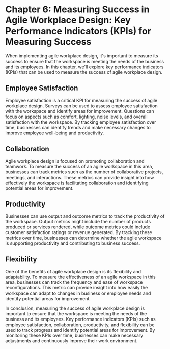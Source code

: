 Chapter 6: Measuring Success in Agile Workplace Design: Key Performance Indicators (KPIs) for Measuring Success
===============================================================================================================

When implementing agile workplace design, it's important to measure its success to ensure that the workspace is meeting the needs of the business and its employees. In this chapter, we'll explore key performance indicators (KPIs) that can be used to measure the success of agile workplace design.

Employee Satisfaction
---------------------

Employee satisfaction is a critical KPI for measuring the success of agile workplace design. Surveys can be used to assess employee satisfaction with the workspace and identify areas for improvement. Questions can focus on aspects such as comfort, lighting, noise levels, and overall satisfaction with the workspace. By tracking employee satisfaction over time, businesses can identify trends and make necessary changes to improve employee well-being and productivity.

Collaboration
-------------

Agile workplace design is focused on promoting collaboration and teamwork. To measure the success of an agile workspace in this area, businesses can track metrics such as the number of collaborative projects, meetings, and interactions. These metrics can provide insight into how effectively the workspace is facilitating collaboration and identifying potential areas for improvement.

Productivity
------------

Businesses can use output and outcome metrics to track the productivity of the workspace. Output metrics might include the number of products produced or services rendered, while outcome metrics could include customer satisfaction ratings or revenue generated. By tracking these metrics over time, businesses can determine whether the agile workspace is supporting productivity and contributing to business success.

Flexibility
-----------

One of the benefits of agile workplace design is its flexibility and adaptability. To measure the effectiveness of an agile workspace in this area, businesses can track the frequency and ease of workspace reconfigurations. This metric can provide insight into how easily the workspace can adapt to changes in business or employee needs and identify potential areas for improvement.

In conclusion, measuring the success of agile workplace design is important to ensure that the workspace is meeting the needs of the business and its employees. Key performance indicators (KPIs) such as employee satisfaction, collaboration, productivity, and flexibility can be used to track progress and identify potential areas for improvement. By monitoring these KPIs over time, businesses can make necessary adjustments and continuously improve their work environment.
